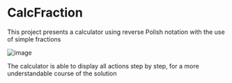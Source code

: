 # CalcFraction

This project presents a calculator using reverse Polish notation with the use of simple fractions

![image](https://github.com/Marblefaded/CalcFraction/assets/45118101/1446128c-5eac-477b-8bb5-867ac1b6b13b)

The calculator is able to display all actions step by step, for a more understandable course of the solution
